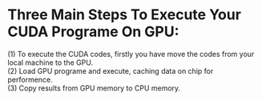 # Three Main Steps To Execute Your CUDA Programe On GPU:
 (1) To execute the CUDA codes, firstly you have move the codes from your local machine to the GPU.  
 (2) Load GPU programe and execute, caching data on chip for performence.  
 (3) Copy results from GPU memory to CPU memory.  
